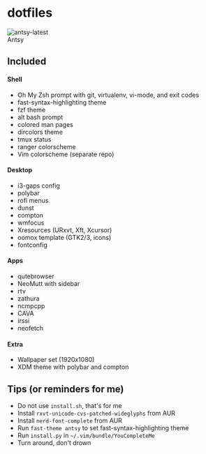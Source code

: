 # dotfiles 

![antsy-latest](https://i.imgur.com/6FU52mX.png)  
Antsy  

## Included

#### Shell
* Oh My Zsh prompt with git, virtualenv, vi-mode, and exit codes
* fast-syntax-highlighting theme
* fzf theme
* alt bash prompt
* colored man pages
* dircolors theme
* tmux status
* ranger colorscheme
* Vim colorscheme (separate repo)

#### Desktop
* i3-gaps config
* polybar 
* rofi menus
* dunst
* compton
* wmfocus
* Xresources (URxvt, Xft, Xcursor)
* oomox template (GTK2/3, icons)
* fontconfig

#### Apps
* qutebrowser
* NeoMutt with sidebar
* rtv
* zathura
* ncmpcpp
* CAVA
* irssi
* neofetch

#### Extra
* Wallpaper set (1920x1080)
* XDM theme with polybar and compton

## Tips (or reminders for me)
* Do not use `install.sh`, that's for me
* Install `rxvt-unicode-cvs-patched-wideglyphs` from AUR
* Install `nerd-font-complete` from AUR
* Run `fast-theme antsy` to set fast-syntax-highlighting theme
* Run `install.py` in `~/.vim/bundle/YouCompleteMe`
* Turn around, don't drown

